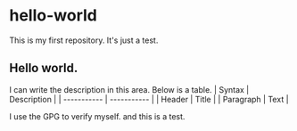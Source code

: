 # hello-world
This is my first repository. It's just a test. 
## Hello world.
I can write the description in this area.
Below is a table.
| Syntax | Description |
| ----------- | ----------- |
| Header | Title |
| Paragraph | Text |

I use the GPG to verify myself. and this is a test.
